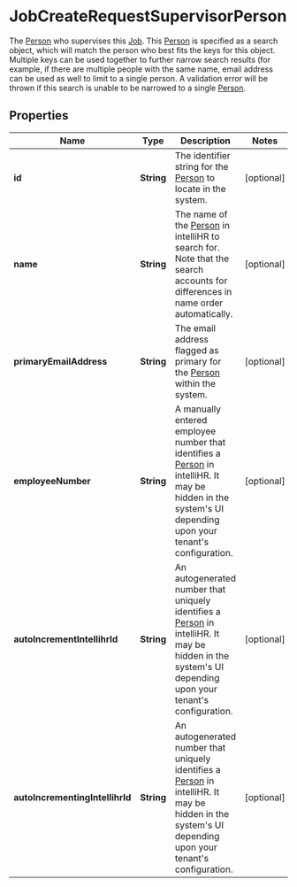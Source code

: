 

# JobCreateRequestSupervisorPerson

The [Person](https://developers.intellihr.io/docs/v1/) who supervises this [Job](https://developers.intellihr.io/docs/v1/). This [Person](https://developers.intellihr.io/docs/v1/) is specified as a search object, which will match the person who best fits the keys for this object.       Multiple keys can be used together to further narrow search results (for example, if there are multiple people with the same name, email address       can be used as well to limit to a single person. A validation error will be thrown if this search is unable to be narrowed to a single [Person](https://developers.intellihr.io/docs/v1/).

## Properties

| Name | Type | Description | Notes |
|------------ | ------------- | ------------- | -------------|
|**id** | **String** | The identifier string for the [Person](https://developers.intellihr.io/docs/v1/) to locate in the system. |  [optional] |
|**name** | **String** | The name of the [Person](https://developers.intellihr.io/docs/v1/) in intelliHR to search for. Note that the search accounts for differences in name order automatically. |  [optional] |
|**primaryEmailAddress** | **String** | The email address flagged as primary for the [Person](https://developers.intellihr.io/docs/v1/) within the system. |  [optional] |
|**employeeNumber** | **String** | A manually entered employee number that identifies a [Person](https://developers.intellihr.io/docs/v1/) in intelliHR. It may be hidden in the system&#39;s UI depending upon your tenant&#39;s configuration. |  [optional] |
|**autoIncrementIntellihrId** | **String** | An autogenerated number that uniquely identifies a [Person](https://developers.intellihr.io/docs/v1/) in intelliHR. It may be hidden in the system&#39;s UI depending upon your tenant&#39;s configuration. |  [optional] |
|**autoIncrementingIntellihrId** | **String** | An autogenerated number that uniquely identifies a [Person](https://developers.intellihr.io/docs/v1/) in intelliHR. It may be hidden in the system&#39;s UI depending upon your tenant&#39;s configuration. |  [optional] |



